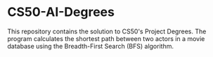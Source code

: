 # CS50-AI-Degrees
 This repository contains the solution to CS50's Project Degrees. The program calculates the shortest path between two actors in a movie database using the Breadth-First Search (BFS) algorithm.

